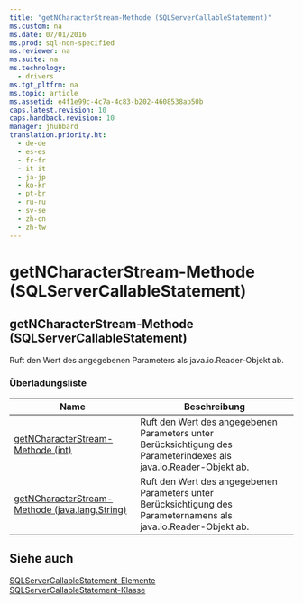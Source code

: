 ```yaml
---
title: "getNCharacterStream-Methode (SQLServerCallableStatement)"
ms.custom: na
ms.date: 07/01/2016
ms.prod: sql-non-specified
ms.reviewer: na
ms.suite: na
ms.technology: 
  - drivers
ms.tgt_pltfrm: na
ms.topic: article
ms.assetid: e4f1e99c-4c7a-4c83-b202-4608538ab50b
caps.latest.revision: 10
caps.handback.revision: 10
manager: jhubbard
translation.priority.ht: 
  - de-de
  - es-es
  - fr-fr
  - it-it
  - ja-jp
  - ko-kr
  - pt-br
  - ru-ru
  - sv-se
  - zh-cn
  - zh-tw
---
```

# getNCharacterStream-Methode (SQLServerCallableStatement)
    
## getNCharacterStream\-Methode \(SQLServerCallableStatement\)  
 Ruft den Wert des angegebenen Parameters als java.io.Reader\-Objekt ab.  
  
### Überladungsliste  
  
|Name|Beschreibung|  
|----------|------------------|  
|[getNCharacterStream-Methode &#40;int&#41;](../content/getNCharacterStream-Method--int-.md)|Ruft den Wert des angegebenen Parameters unter Berücksichtigung des Parameterindexes als java.io.Reader\-Objekt ab.|  
|[getNCharacterStream-Methode &#40;java.lang.String&#41;](../content/getNCharacterStream-Method--java.lang.String-.md)|Ruft den Wert des angegebenen Parameters unter Berücksichtigung des Parameternamens als java.io.Reader\-Objekt ab.|  
  
## Siehe auch  
 [SQLServerCallableStatement-Elemente](../content/SQLServerCallableStatement-Members.md)   
 [SQLServerCallableStatement-Klasse](../content/SQLServerCallableStatement-Class.md)  
  
  